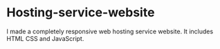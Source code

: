 # Hosting-service-website
I made a completely responsive web hosting service website.
It includes HTML CSS and JavaScript.
